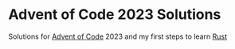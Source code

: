 # Advent of Code 2023 Solutions

Solutions for [Advent of Code](https://adventofcode.com/) 2023 and my first steps to learn [Rust](https://www.rust-lang.org/)